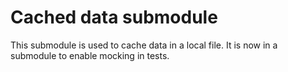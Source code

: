 # Cached data submodule

This submodule is used to cache data in a local file.
It is now in a submodule to enable mocking in tests.
